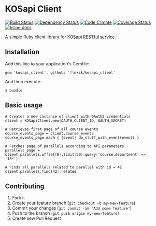 # KOSapi Client

[![Build Status](http://img.shields.io/travis/flexik/kosapi_client.svg)][travis]
[![Dependency Status](http://img.shields.io/gemnasium/flexik/kosapi_client.svg)][gemnasium]
[![Code Climate](http://img.shields.io/codeclimate/github/flexik/kosapi_client.svg)][codeclimate]
[![Coverage Status](https://img.shields.io/codeclimate/coverage/github/flexik/kosapi_client.svg)][codeclimate]
[![Inline docs](http://inch-pages.github.io/github/flexik/kosapi_client.svg)](http://inch-pages.github.io/github/flexik/kosapi_client)

[travis]: http://travis-ci.org/flexik/kosapi_client
[gemnasium]: https://gemnasium.com/flexik/kosapi_client
[codeclimate]: https://codeclimate.com/github/flexik/kosapi_client

A simple Ruby client library for [KOSapi RESTful service](https://kosapi.fit.cvut.cz).

## Installation

Add this line to your application's Gemfile:

    gem 'kosapi_client', github: 'flexik/kosapi_client'

And then execute:

    $ bundle

<!--
Or install it yourself as:

    $ gem install kosapi_client
-->

## Basic usage

    # Creates a new instance of client with OAuth2 credentials
    client = KOSapiClient.new(OAUTH_CLIENT_ID, OAUTH_SECRET)

    # Retrieves first page of all course events
    course_events_page = client.course_events
    course_events_page.each { |event| do_stuff_with_event(event) }

    # Fetches page of parallels according to API parameters
    parallels_page = client.parallels.offset(0).limit(50).query('course.department' => '18*')

    # Finds all parallels related to parallel with id = 42
    client.parallels.find(42).related

<!--
## Priority Resources to implement

    Exams
    People
    Rooms
    Students
    Teachers
-->

## Contributing

1. Fork it
2. Create your feature branch (`git checkout -b my-new-feature`)
3. Commit your changes (`git commit -am 'Add some feature'`)
4. Push to the branch (`git push origin my-new-feature`)
5. Create new Pull Request
